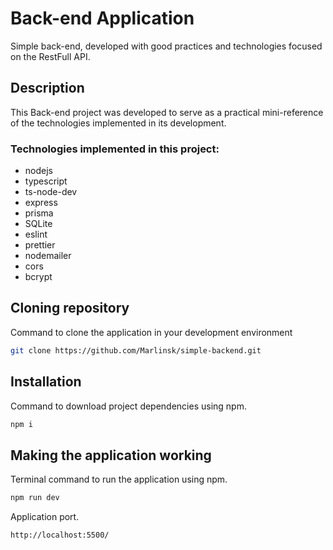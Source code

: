 # Back-end Application
Simple back-end, developed with good practices and technologies focused on the RestFull API.

## Description
This Back-end project was developed to serve as a practical mini-reference of the technologies implemented in its development.

### Technologies implemented in this project:
- nodejs
- typescript
- ts-node-dev
- express
- prisma
- SQLite
- eslint
- prettier
- nodemailer
- cors
- bcrypt 

## Cloning repository
Command to clone the application in your development environment
```bash
git clone https://github.com/Marlinsk/simple-backend.git
```

## Installation
Command to download project dependencies using npm.
```bash
npm i
```

## Making the application working
Terminal command to run the application using npm.
```bash
npm run dev
```
Application port.
```bash
http://localhost:5500/
```
